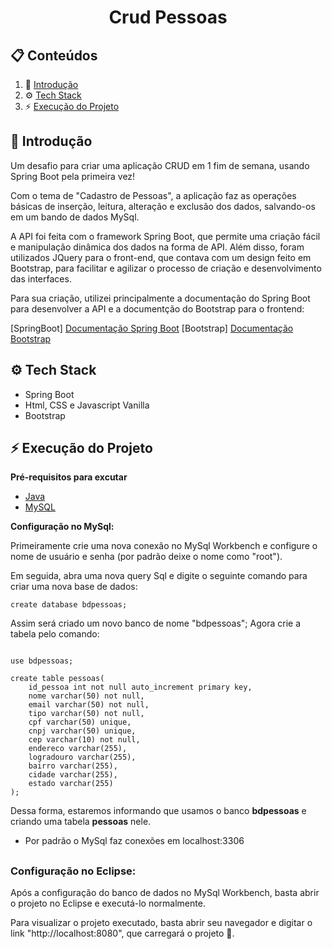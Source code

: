 <div align="center">
  <h1 align="center">Crud Pessoas</h1>
</div>

## 📋 <a name="table">Conteúdos</a>

1. 👋 [Introdução](#introduction)
2. ⚙️ [Tech Stack](#tech-stack)
3. ⚡ [Execução do Projeto](#quick-start)

## <a name="introduction">👋 Introdução</a>

Um desafio para criar uma aplicação CRUD em 1 fim de semana, usando Spring Boot pela primeira vez!

Com o tema de "Cadastro de Pessoas", a aplicação faz as operações básicas de inserção, leitura, alteração e exclusão dos dados, salvando-os em um bando de dados MySql.

A API foi feita com o framework Spring Boot, que permite uma criação fácil e manipulação dinâmica dos dados na forma de API.
Além disso, foram utilizados JQuery para o front-end, que contava com um design feito em Bootstrap, para facilitar e agilizar o processo de criação e desenvolvimento das interfaces.

Para sua criação, utilizei principalmente a documentação do Spring Boot para desenvolver a API e a documentção do Bootstrap para o frontend:

[SpringBoot] <a href="https://docs.spring.io/spring-boot/docs/current/reference/htmlsingle/">Documentação Spring Boot</a>
[Bootstrap] <a href="https://getbootstrap.com/docs/4.1/getting-started/introduction/">Documentação Bootstrap</a>

## <a name="tech-stack">⚙️ Tech Stack</a>

- Spring Boot
- Html, CSS e Javascript Vanilla
- Bootstrap

## <a name="quick-start">⚡ Execução do Projeto</a>

**Pré-requisitos para excutar**

- [Java](https://www.java.com/pt-BR/)
- [MySQL](https://www.mysql.com/downloads/)


**Configuração no MySql:**

Primeiramente crie uma nova conexão no MySql Workbench e configure o nome de usuário e senha (por padrão deixe o nome como "root").

Em seguida, abra uma nova query Sql e digite o seguinte comando para criar uma nova base de dados:

```mysql 
create database bdpessoas;
```

Assim será criado um novo banco de nome "bdpessoas";
Agora crie a tabela pelo comando:

```mysql

use bdpessoas;

create table pessoas(
    id_pessoa int not null auto_increment primary key,
    nome varchar(50) not null,
    email varchar(50) not null,
    tipo varchar(50) not null,
    cpf varchar(50) unique,
    cnpj varchar(50) unique,
    cep varchar(10) not null,
    endereco varchar(255),
    logradouro varchar(255),
    bairro varchar(255),
    cidade varchar(255),
    estado varchar(255)
);
```

Dessa forma, estaremos informando que usamos o banco **bdpessoas** e criando uma tabela **pessoas** nele.

* Por padrão o MySql faz conexões em localhost:3306
##
### Configuração no Eclipse:

Após a configuração do banco de dados no MySql Workbench, basta abrir o projeto no Eclipse e executá-lo normalmente.

Para visualizar o projeto executado, basta abrir seu navegador e digitar o link "http://localhost:8080", que carregará o projeto 🤯.
